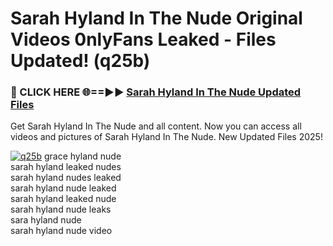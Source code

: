 # Sarah Hyland In The Nude Original Videos 0nlyFans Leaked - Files Updated! (q25b)

<h3>🔴 CLICK HERE 🌐==►► <a href="https://tinyurl.com/52m3yx9h" rel="nofollow">Sarah Hyland In The Nude Updated Files</a></h3>

Get Sarah Hyland In The Nude and all content. Now you can access all videos and pictures of Sarah Hyland In The Nude. New Updated Files 2025!

[![q25b](https://i.imgur.com/TnHtlc8.gif)](https://tinyurl.com/52m3yx9h)
grace hyland nude<br>
sarah hyland leaked nudes<br>
sarah hyland nudes leaked<br>
sarah hyland nude leaked<br>
sarah hyland leaked nude<br>
sarah hyland nude leaks<br>
sara hyland nude<br>
sarah hyland nude video